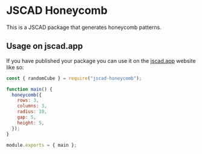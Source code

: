 # JSCAD Honeycomb

This is a JSCAD package that generates honeycomb patterns.

## Usage on jscad.app

If you have published your package you can use it on the [jscad.app](https://jscad.app) website like so:

```javascript
const { randomCube } = require("jscad-honeycomb");

function main() {
  honeycomb({
    rows: 3,
    columns: 3,
    radius: 10,
    gap: 5,
    height: 5,
  });
}

module.exports = { main };
```
